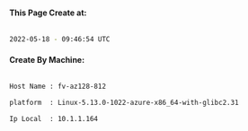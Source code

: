 
   
#### This Page Create at:

```bash

2022-05-18 - 09:46:54 UTC

```

#### Create By Machine:

```bash

Host Name : fv-az128-812

platform  : Linux-5.13.0-1022-azure-x86_64-with-glibc2.31

Ip Local  : 10.1.1.164

```

